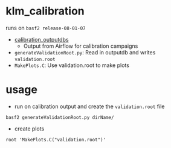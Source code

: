# klm_calibration

runs on `basf2 release-08-01-07`

 - [calibration_outputdbs](calibration_outputdbs)
    - Output from Airflow for calibration campaigns
 - `generateValidationRoot.py`: Read in outputdb and writes `validation.root`
 - `MakePlots.C`: Use validation.root to make plots

# usage

 - run on calibration output and create the `validation.root` file

```
basf2 generateValidationRoot.py dirName/
```

 - create plots

```
root 'MakePlots.C("validation.root")'
```
